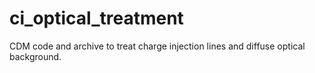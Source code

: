 # ci_optical_treatment
CDM code and archive to treat charge injection lines and diffuse optical background.
